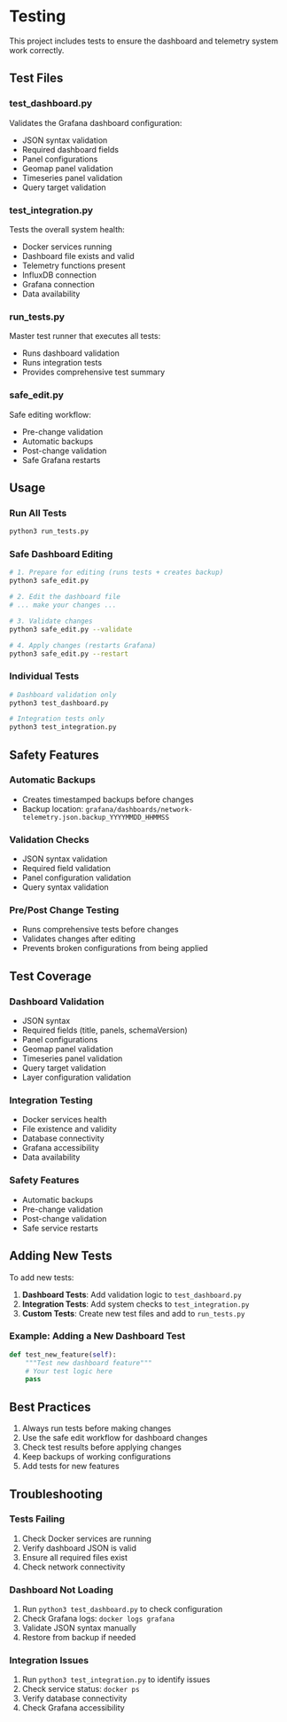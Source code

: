 # Testing

This project includes tests to ensure the dashboard and telemetry system work correctly.

## Test Files

### test_dashboard.py
Validates the Grafana dashboard configuration:
- JSON syntax validation
- Required dashboard fields
- Panel configurations
- Geomap panel validation
- Timeseries panel validation
- Query target validation

### test_integration.py
Tests the overall system health:
- Docker services running
- Dashboard file exists and valid
- Telemetry functions present
- InfluxDB connection
- Grafana connection
- Data availability

### run_tests.py
Master test runner that executes all tests:
- Runs dashboard validation
- Runs integration tests
- Provides comprehensive test summary

### safe_edit.py
Safe editing workflow:
- Pre-change validation
- Automatic backups
- Post-change validation
- Safe Grafana restarts

## Usage

### Run All Tests
```bash
python3 run_tests.py
```

### Safe Dashboard Editing
```bash
# 1. Prepare for editing (runs tests + creates backup)
python3 safe_edit.py

# 2. Edit the dashboard file
# ... make your changes ...

# 3. Validate changes
python3 safe_edit.py --validate

# 4. Apply changes (restarts Grafana)
python3 safe_edit.py --restart
```

### Individual Tests
```bash
# Dashboard validation only
python3 test_dashboard.py

# Integration tests only
python3 test_integration.py
```

## Safety Features

### Automatic Backups
- Creates timestamped backups before changes
- Backup location: `grafana/dashboards/network-telemetry.json.backup_YYYYMMDD_HHMMSS`

### Validation Checks
- JSON syntax validation
- Required field validation
- Panel configuration validation
- Query syntax validation

### Pre/Post Change Testing
- Runs comprehensive tests before changes
- Validates changes after editing
- Prevents broken configurations from being applied

## Test Coverage

### Dashboard Validation
- JSON syntax
- Required fields (title, panels, schemaVersion)
- Panel configurations
- Geomap panel validation
- Timeseries panel validation
- Query target validation
- Layer configuration validation

### Integration Testing
- Docker services health
- File existence and validity
- Database connectivity
- Grafana accessibility
- Data availability

### Safety Features
- Automatic backups
- Pre-change validation
- Post-change validation
- Safe service restarts

## Adding New Tests

To add new tests:

1. **Dashboard Tests**: Add validation logic to `test_dashboard.py`
2. **Integration Tests**: Add system checks to `test_integration.py`
3. **Custom Tests**: Create new test files and add to `run_tests.py`

### Example: Adding a New Dashboard Test
```python
def test_new_feature(self):
    """Test new dashboard feature"""
    # Your test logic here
    pass
```

## Best Practices

1. Always run tests before making changes
2. Use the safe edit workflow for dashboard changes
3. Check test results before applying changes
4. Keep backups of working configurations
5. Add tests for new features

## Troubleshooting

### Tests Failing
1. Check Docker services are running
2. Verify dashboard JSON is valid
3. Ensure all required files exist
4. Check network connectivity

### Dashboard Not Loading
1. Run `python3 test_dashboard.py` to check configuration
2. Check Grafana logs: `docker logs grafana`
3. Validate JSON syntax manually
4. Restore from backup if needed

### Integration Issues
1. Run `python3 test_integration.py` to identify issues
2. Check service status: `docker ps`
3. Verify database connectivity
4. Check Grafana accessibility 